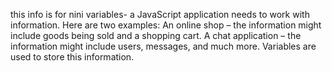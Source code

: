 this info is for nini
variables- 
  a JavaScript application needs to work with information. Here are two examples:
An online shop – the information might include goods being sold and a shopping cart.
A chat application – the information might include users, messages, and much more.
Variables are used to store this information.

